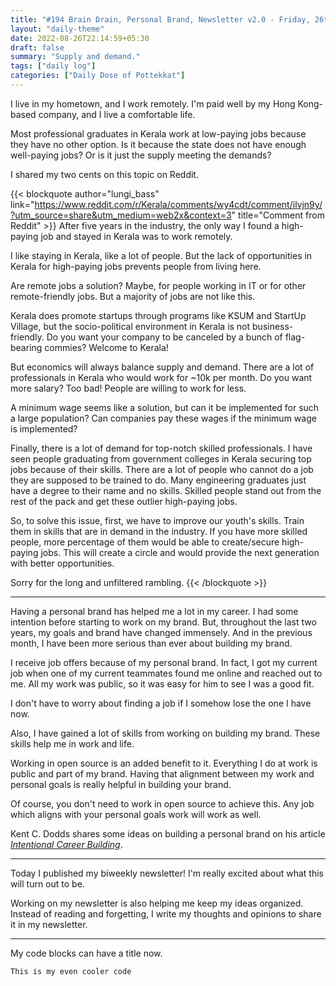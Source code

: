 ```yaml
---
title: "#194 Brain Drain, Personal Brand, Newsletter v2.0 - Friday, 26th August 2022"
layout: "daily-theme"
date: 2022-08-26T22:14:59+05:30
draft: false
summary: "Supply and demand."
tags: ["daily log"]
categories: ["Daily Dose of Pottekkat"]
---
```


I live in my hometown, and I work remotely. I'm paid well by my Hong Kong-based company, and I live a comfortable life.

Most professional graduates in Kerala work at low-paying jobs because they have no other option. Is it because the state does not have enough well-paying jobs? Or is it just the supply meeting the demands?

I shared my two cents on this topic on Reddit.

{{< blockquote author="lungi_bass" link="https://www.reddit.com/r/Kerala/comments/wy4cdt/comment/ilvjn9y/?utm_source=share&utm_medium=web2x&context=3" title="Comment from Reddit" >}}
After five years in the industry, the only way I found a high-paying job and stayed in Kerala was to work remotely.

I like staying in Kerala, like a lot of people. But the lack of opportunities in Kerala for high-paying jobs prevents people from living here.

Are remote jobs a solution? Maybe, for people working in IT or for other remote-friendly jobs. But a majority of jobs are not like this.

Kerala does promote startups through programs like KSUM and StartUp Village, but the socio-political environment in Kerala is not business-friendly. Do you want your company to be canceled by a bunch of flag-bearing commies? Welcome to Kerala!

But economics will always balance supply and demand. There are a lot of professionals in Kerala who would work for ~10k per month. Do you want more salary? Too bad! People are willing to work for less.

A minimum wage seems like a solution, but can it be implemented for such a large population? Can companies pay these wages if the minimum wage is implemented?

Finally, there is a lot of demand for top-notch skilled professionals. I have seen people graduating from government colleges in Kerala securing top jobs because of their skills. There are a lot of people who cannot do a job they are supposed to be trained to do. Many engineering graduates just have a degree to their name and no skills. Skilled people stand out from the rest of the pack and get these outlier high-paying jobs.

So, to solve this issue, first, we have to improve our youth's skills. Train them in skills that are in demand in the industry. If you have more skilled people, more percentage of them would be able to create/secure high-paying jobs. This will create a circle and would provide the next generation with better opportunities.

Sorry for the long and unfiltered rambling.
{{< /blockquote >}}

---

Having a personal brand has helped me a lot in my career. I had some intention before starting to work on my brand. But, throughout the last two years, my goals and brand have changed immensely. And in the previous month, I have been more serious than ever about building my brand.

I receive job offers because of my personal brand. In fact, I got my current job when one of my current teammates found me online and reached out to me. All my work was public, so it was easy for him to see I was a good fit.

I don't have to worry about finding a job if I somehow lose the one I have now.

Also, I have gained a lot of skills from working on building my brand. These skills help me in work and life.

Working in open source is an added benefit to it. Everything I do at work is public and part of my brand. Having that alignment between my work and personal goals is really helpful in building your brand.

Of course, you don't need to work in open source to achieve this. Any job which aligns with your personal goals work will work as well.

Kent C. Dodds shares some ideas on building a personal brand on his article _[Intentional Career Building](https://kentcdodds.com/blog/intentional-career-building)_.

---

Today I published my biweekly newsletter! I'm really excited about what this will turn out to be.

Working on my newsletter is also helping me keep my ideas organized. Instead of reading and forgetting, I write my thoughts and opinions to share it in my newsletter.

---

My code blocks can have a title now.

```text {title="This is my cool title"}
This is my even cooler code
```